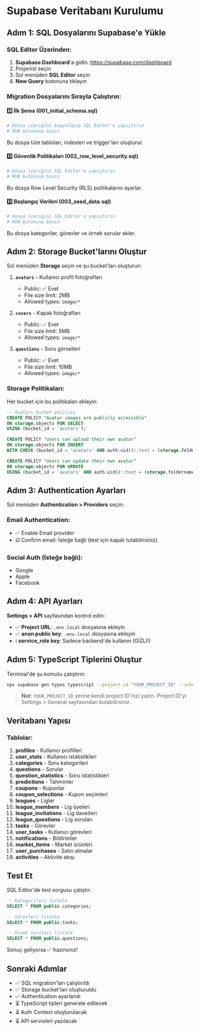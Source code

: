 # Supabase Veritabanı Kurulumu

## Adım 1: SQL Dosyalarını Supabase'e Yükle

### SQL Editor Üzerinden:

1. **Supabase Dashboard**'a gidin: https://supabase.com/dashboard
2. Projenizi seçin
3. Sol menüden **SQL Editor** seçin
4. **New Query** butonuna tıklayın

### Migration Dosyalarını Sırayla Çalıştırın:

#### 1️⃣ İlk Şema (001_initial_schema.sql)
```bash
# Dosya içeriğini kopyalayıp SQL Editor'e yapıştırın
# RUN butonuna basın
```
Bu dosya tüm tabloları, indexleri ve trigger'ları oluşturur.

#### 2️⃣ Güvenlik Politikaları (002_row_level_security.sql)
```bash
# Dosya içeriğini SQL Editor'e yapıştırın
# RUN butonuna basın
```
Bu dosya Row Level Security (RLS) politikalarını ayarlar.

#### 3️⃣ Başlangıç Verileri (003_seed_data.sql)
```bash
# Dosya içeriğini SQL Editor'e yapıştırın
# RUN butonuna basın
```
Bu dosya kategoriler, görevler ve örnek sorular ekler.

## Adım 2: Storage Bucket'larını Oluştur

Sol menüden **Storage** seçin ve şu bucket'ları oluşturun:

1. **`avatars`** - Kullanıcı profil fotoğrafları
   - Public: ✅ Evet
   - File size limit: 2MB
   - Allowed types: `image/*`

2. **`covers`** - Kapak fotoğrafları
   - Public: ✅ Evet
   - File size limit: 5MB
   - Allowed types: `image/*`

3. **`questions`** - Soru görselleri
   - Public: ✅ Evet
   - File size limit: 10MB
   - Allowed types: `image/*`

### Storage Politikaları:

Her bucket için bu politikaları ekleyin:

```sql
-- Avatars bucket policies
CREATE POLICY "Avatar images are publicly accessible"
ON storage.objects FOR SELECT
USING (bucket_id = 'avatars');

CREATE POLICY "Users can upload their own avatar"
ON storage.objects FOR INSERT
WITH CHECK (bucket_id = 'avatars' AND auth.uid()::text = (storage.foldername(name))[1]);

CREATE POLICY "Users can update their own avatar"
ON storage.objects FOR UPDATE
USING (bucket_id = 'avatars' AND auth.uid()::text = (storage.foldername(name))[1]);
```

## Adım 3: Authentication Ayarları

Sol menüden **Authentication > Providers** seçin:

### Email Authentication:
- ✅ Enable Email provider
- ☑️ Confirm email: İsteğe bağlı (test için kapalı tutabilirsiniz)

### Social Auth (İsteğe bağlı):
- Google
- Apple
- Facebook

## Adım 4: API Ayarları

**Settings > API** sayfasından kontrol edin:

- ✅ **Project URL**: `.env.local` dosyasına ekleyin
- ✅ **anon public key**: `.env.local` dosyasına ekleyin
- ℹ️ **service_role key**: Sadece backend'de kullanın (GİZLİ!)

## Adım 5: TypeScript Tiplerini Oluştur

Terminal'de şu komutu çalıştırın:

```bash
npx supabase gen types typescript --project-id "YOUR_PROJECT_ID" --schema public > lib/database.types.ts
```

> **Not:** `YOUR_PROJECT_ID` yerine kendi project ID'nizi yazın.
> Project ID'yi Settings > General sayfasından bulabilirsiniz.

## Veritabanı Yapısı

### Tablolar:

1. **profiles** - Kullanıcı profilleri
2. **user_stats** - Kullanıcı istatistikleri
3. **categories** - Soru kategorileri
4. **questions** - Sorular
5. **question_statistics** - Soru istatistikleri
6. **predictions** - Tahminler
7. **coupons** - Kuponlar
8. **coupon_selections** - Kupon seçimleri
9. **leagues** - Ligler
10. **league_members** - Lig üyeleri
11. **league_invitations** - Lig davetleri
12. **league_questions** - Lig soruları
13. **tasks** - Görevler
14. **user_tasks** - Kullanıcı görevleri
15. **notifications** - Bildirimler
16. **market_items** - Market ürünleri
17. **user_purchases** - Satın almalar
18. **activities** - Aktivite akışı

## Test Et

SQL Editor'de test sorgusu çalıştır:

```sql
-- Kategorileri listele
SELECT * FROM public.categories;

-- Görevleri listele
SELECT * FROM public.tasks;

-- Örnek soruları listele
SELECT * FROM public.questions;
```

Sonuç geliyorsa ✅ hazırsınız!

## Sonraki Adımlar

- ✅ SQL migration'ları çalıştırıldı
- ✅ Storage bucket'ları oluşturuldu
- ✅ Authentication ayarlandı
- ⏳ TypeScript tipleri generate edilecek
- ⏳ Auth Context oluşturulacak
- ⏳ API servisleri yazılacak

